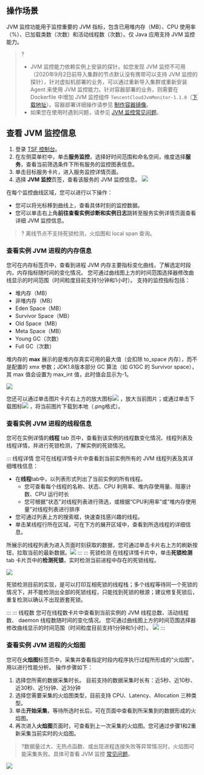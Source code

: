 ## 操作场景

JVM 监控功能用于监控重要的 JVM 指标，包含已用堆内存（MB）、CPU 使用率（%）、已加载类数（次数）和活动线程数（次数）。仅 Java 应用支持 JVM 监控能力。

> ?
>
> - JVM 监控能力依赖实例上安装的探针。如您发现 JVM 监控不可用（2020年9月2日前导入集群的节点默认没有携带可以支持 JVM 监控的探针），针对虚拟机部署的业务，可以通过重新导入集群或重新安装 Agent 来使用 JVM 监控能力。针对容器部署的业务，则需要在 Dockerfile 中增加 JVM 监控组件 `TencentCloudJvmMonitor-1.1.0`（[下载地址](https://tsf-doc-attachment-1300555551.cos.ap-guangzhou.myqcloud.com/%E5%85%AC%E6%9C%89%E4%BA%91/jvm%E7%9B%91%E6%8E%A7/TencentCloudJvmMonitor-1.1.0-RELEASE.jar)）。容器部署详细操作请参见 [制作容器镜像](https://cloud.tencent.com/document/product/649/50610)。
> - 如果您在使用时遇到问题，请参见 [JVM 监控常见问题](https://cloud.tencent.com/document/product/649/42891)。

## 查看 JVM 监控信息

1. 登录 [TSF 控制台](https://console.cloud.tencent.com/tsf/index)。
2. 在左侧菜单栏中，单击**服务监控**，选择好时间范围和命名空间，维度选择**服务**，查看当前筛选条件下所有服务的监控图表信息。
3. 单击目标服务卡片，进入服务监控详情页面。
4. 选择 **JVM 监控**页签，查看该服务的 JVM 监控信息。
![](https://qcloudimg.tencent-cloud.cn/raw/b8150eb2eb3adb42a1f46f8bf59268ba.png)



在每个监控曲线区域，您可以进行以下操作：

- 您可以将光标移到曲线上，查看具体时刻的监控数据。
- 您可以单击右上角**前往查看实例诊断和实例日志**跳转至服务实例详情页面查看详细 JVM 监控信息。

> ? 离线节点不支持死锁检测，火焰图和 local span 查询。



### 查看实例 JVM 进程的内存信息

您可在内存标签页中，查看到进程 JVM 内存主要指标变化曲线，了解选定时段内，内存指标随时间的变化情况。
您可通过曲线图上方的时间范围选择器修改曲线显示的时间范围（时间粒度目前支持1分钟和1小时）。
支持的监控指标包括：

- 堆内存（MB）
- 非堆内存（MB）
- Eden Space（MB）
- Survivor Space（MB）
- Old Space（MB）
- Meta Space（MB）
- Young GC（次数）
- Full GC（次数）	

堆内存的 **max** 展示的是堆内存真实可用的最大值（会扣除 to_space 内存），而不是配置的 xmx 参数；JDK1.8版本部分 GC 算法（如 G1GC 的 Survivor space），其 max 值会设置为 max_int 值，此时值会显示为-1。

  ![](https://main.qcloudimg.com/raw/74a13ceea3c30a5de276aa74b12548d9.png)

您还可以通过单击图片卡片右上方的放大图标<img src="https://main.qcloudimg.com/raw/c9a7b0fb759613666b13ece6cb9f32c3.png" style="margin:0;"> ，放大当前图片；或通过单击下载图标<img src="https://main.qcloudimg.com/raw/e5689012a21e45ac1170e916a2b63c63.png" style="margin:0;"> ，将当前图片下载到本地（.png格式）。

### 查看实例 JVM 进程的线程信息

您可在实例详情的**线程** tab 页中，查看到该实例的线程数变化情况、线程列表及线程详情，并进行死锁检测，了解实例的死锁情况。

<dx-tabs>
::: 线程详情
您可在线程详情卡片中查看到当前实例所有的 JVM 线程列表及其详细堆栈信息：

- 在**线程**tab中，以列表形式列出了当前实例的所有线程。
  - 您可查看每个线程的名称、状态、CPU 利用率、堆内存使用量、阻塞计数、CPU 运行时长
  - 您可根据“状态”对线程列表进行筛选，或根据“CPU利用率”或“堆内存使用量”对线程列表进行排序
- 您可通过列表上方的搜索框，快速查找感兴趣的线程。
- 单击某线程行所在区域，可在下方的展开区域中，查看到所选线程的详细信息。

所展示的线程列表为进入页面时刻获取的数据，您可通过单击卡片右上方的刷新按钮，拉取当前的最新数据。![](https://main.qcloudimg.com/raw/563edbf3f11700af6d5aaef8914dc980.png)
:::
::: 死锁检测
在线程详情卡片中，单击**死锁检测**tab 卡片页中的**检测死锁**，实时检测当前进程中存在的死锁线程。

![](https://main.qcloudimg.com/raw/d52be0c6edde1b0d3d7682fcbc6de66e.png)

<dx-alert infotype="explain" title="">
死锁检测目前的实现，是可以打印互相死锁的线程栈；多个线程等待同一个死锁的情况下，并不能检测出全部的死锁线程，只能找到死锁的根源；建议修复死锁后，重复检测以确认不出现嵌套死锁。
</dx-alert>

:::
::: 线程数
您可在线程数卡片中查看到当前实例的 JVM 线程总数、活动线程数、 daemon 线程数随时间的变化情况。
您可通过曲线图上方的时间范围选择器修改曲线显示的时间范围（时间粒度目前支持1分钟和1小时）。
![](https://main.qcloudimg.com/raw/4a1e2d3bc418a7cd7b2cfe83ff498960.jpg)
:::
</dx-tabs>




### 查看实例 JVM 进程的火焰图

您可在**火焰图**标签页中，采集并查看指定时段内程序执行过程所形成的“火焰图”，用以进行性能分析。
操作步骤如下：

1. 选择您所需的数据采集时长。
   目前支持的数据采集时长有：近5秒、近10秒、近30秒、近1分钟、近3分钟
2. 选择您需要采集的火焰图类型，目前支持 CPU、Latency、Allocation 三种类型。
3. 单击**开始采集**，等待所选时长后，可在页面中查看到所采集到的数据形成的火焰图。
4. 再次进入**火焰图**页面时，可查看到上一次采集的火焰图。您可通过步骤1和2重新采集当前实时的火焰图。

> ?数据量过大、无热点函数、或出现进程连接失败等异常情况时，火焰图可能采集失败。具体可查看 JVM 监控 [常见问题](https://cloud.tencent.com/document/product/649/42891)。

![](https://main.qcloudimg.com/raw/1056b0dd4ea9e128483c83323c9e9e8e.png)
